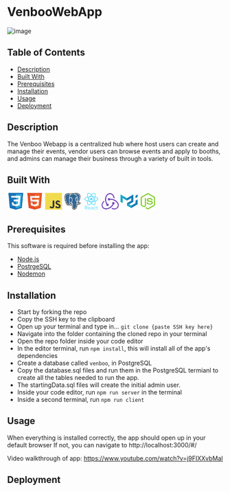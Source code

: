 # VenbooWebApp

![image](https://user-images.githubusercontent.com/111070987/184179968-241b557f-6e87-474c-a490-226c4852b9db.png)


## Table of Contents

- [Description](#description)
- [Built With](#built-with)
- [Prerequisites](#prerequisite)
- [Installation](#installation)
- [Usage](#usage)
- [Deployment](#deployment)


## Description

The Venboo Webapp is a centralized hub where host users can create and manage their events, vendor users can browse events and apply to booths, and admins can manage their business through a variety of built in tools.


## Built With

<a href="https://www.w3schools.com/w3css/defaulT.asp"><img src="https://raw.githubusercontent.com/devicons/devicon/master/icons/css3/css3-original.svg" height="40px" width="40px" /></a>
<a href="https://www.w3schools.com/html/"><img src="https://raw.githubusercontent.com/devicons/devicon/master/icons/html5/html5-original.svg" height="40px" width="40px" /></a>
<a href="https://www.w3schools.com/js/default.asp"><img src="https://raw.githubusercontent.com/devicons/devicon/master/icons/javascript/javascript-original.svg" height="40px" width="40px" /></a>
<a href="https://www.postgresql.org/"><img src="https://raw.githubusercontent.com/devicons/devicon/master/icons/postgresql/postgresql-original.svg" height="40px" width="40px" /></a>
<a href="https://reactjs.org/"><img src="https://raw.githubusercontent.com/devicons/devicon/master/icons/react/react-original-wordmark.svg" height="40px" width="40px" /></a>
<a href="https://redux.js.org/"><img src="https://raw.githubusercontent.com/devicons/devicon/master/icons/redux/redux-original.svg" height="40px" width="40px" /></a>
<a href="https://material-ui.com/"><img src="https://raw.githubusercontent.com/devicons/devicon/master/icons/materialui/materialui-original.svg" height="40px" width="40px" /></a>
<a href="https://nodejs.org/en/"><img src="https://github.com/devicons/devicon/blob/master/icons/nodejs/nodejs-plain.svg" height="40px" width="40px" /></a>


## Prerequisites

This software is required before installing the app:
- [Node.js](https://nodejs.org/en/)
- [PostrgeSQL](https://www.postgresql.org/)
- [Nodemon](https://nodemon.io/)


## Installation

- Start by forking the repo
- Copy the SSH key to the clipboard
- Open up your terminal and type in... `git clone {paste SSH key here}`
- Navigate into the folder containing the cloned repo in your terminal
- Open the repo folder inside your code editor
- In the editor terminal, run `npm install`, this will install all of the app's dependencies
- Create a database called `venboo`, in PostgreSQL
- Copy the database.sql files and run them in the PostgreSQL termianl to create all the tables needed to run the app.
- The startingData.sql files will create the initial admin user.
- Inside your code editor, run `npm run server` in the terminal
- Inside a second terminal, run `npm run client`


## Usage

When everything is installed correctly, the app should open up in your default browser
If not, you can navigate to http://localhost:3000/#/

Video walkthrough of app: https://www.youtube.com/watch?v=j9FIXXvbMaI 

## Deployment

